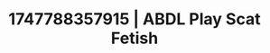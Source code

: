---
categories:
- Teacher fantasy
- Candlelit scenes
- Lip gloss fantasy
- Erotic tension
- Cheerleader roleplay
image: /assets/images/1747788357915.jpg
layout: post
seo:
  description: Featured content with artistic Scat Fetish, ABDL Play. HD images available.
  keywords: Scat Fetish, ABDL Play
  og_image: /assets/images/1747788357915.jpg
  schema_type: VisualArtwork
tags:
- '#1747788357915'
- Scat Fetish
- ABDL Play
title: 1747788357915 | ABDL Play Scat Fetish
---